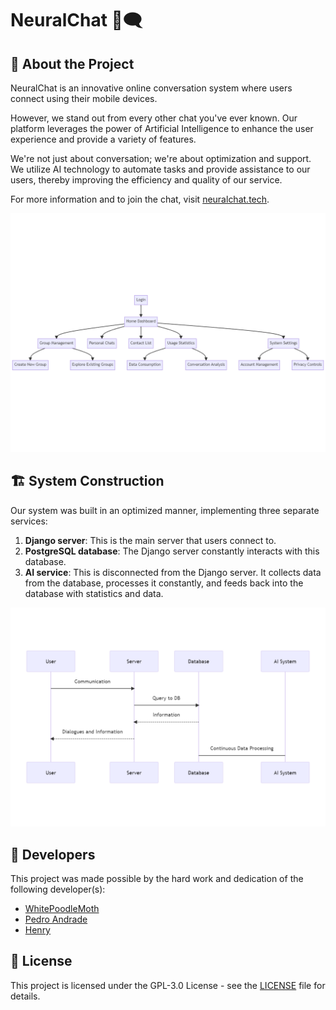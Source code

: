 # NeuralChat 🧠🗨️

## 📖 About the Project

NeuralChat is an innovative online conversation system where users connect using their mobile devices.

However, we stand out from every other chat you've ever known. Our platform leverages the power of Artificial Intelligence to enhance the user experience and provide a variety of features.

We're not just about conversation; we're about optimization and support. We utilize AI technology to automate tasks and provide assistance to our users, thereby improving the efficiency and quality of our service.

For more information and to join the chat, visit [neuralchat.tech](https://neuralchat.tech/).

![flow](../assets/flow.png)

## 🏗️ System Construction

Our system was built in an optimized manner, implementing three separate services:

1. **Django server**: This is the main server that users connect to.
2. **PostgreSQL database**: The Django server constantly interacts with this database.
3. **AI service**: This is disconnected from the Django server. It collects data from the database, processes it constantly, and feeds back into the database with statistics and data.

![sequence](../assets/sequence.png)

## 👥 Developers

This project was made possible by the hard work and dedication of the following developer(s):

- [WhitePoodleMoth](https://github.com/WhitePoodleMoth)
- [Pedro Andrade](https://github.com/pedroandrade03)
- [Henry](https://github.com/HenryFacens)

## 📄 License

This project is licensed under the GPL-3.0 License - see the [LICENSE](../LICENSE) file for details.
